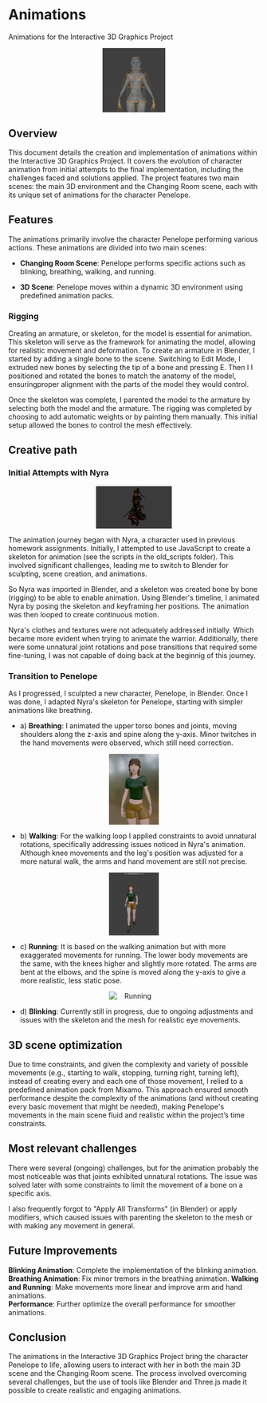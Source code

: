# Animations  
Animations for the Interactive 3D Graphics Project

<p align="center" margin-top: 20px; margin-bottom: 30px;">
  <img src="images/Rigging.png" alt="Rigging" style="display: block; margin: auto;" width="25%">
</p>

## Overview
This document details the creation and implementation of animations within the Interactive 3D Graphics Project. It covers the evolution of character animation from initial attempts to the final implementation, including the challenges faced and solutions applied. The project features two main scenes: the main 3D environment and the Changing Room scene, each with its unique set of animations for the character Penelope.


## Features
The animations primarily involve the character Penelope performing various actions. These animations are divided into two main scenes:

- **Changing Room Scene**: Penelope performs specific actions such as blinking, breathing, walking, and running.

- **3D Scene**: Penelope moves within a dynamic 3D environment using predefined animation packs. 

### Rigging
Creating an armature, or skeleton, for the model is essential for animation. This skeleton will serve as the framework for animating the model, allowing for realistic movement and deformation. To create an armature in Blender, I started by adding a single bone to the scene. Switching to Edit Mode,  I extruded new bones by selecting the tip of a bone and pressing E. Then I I positioned and rotated the bones to match the anatomy of the model, ensuringproper alignment with the parts of the model they would control.

Once the skeleton was complete, I parented the model to the armature by selecting both the model and the armature. The rigging was completed by choosing to add automatic weights or by painting them manually. This initial setup allowed the bones to control the mesh effectively.

## Creative path
### Initial Attempts with Nyra

<p align="center" margin-top: 20px; margin-bottom: 30px;">
  <img src="images/nyra_animation.gif" alt="Nyra animation" style="display: block; margin: auto;" width="30%">
</p>


The animation journey began with Nyra, a character used in previous homework assignments. Initially, I attempted to use JavaScript to create a skeleton for animation (see the scripts in the old_scripts folder). This involved significant challenges, leading me to switch to Blender for sculpting, scene creation, and animations.

So Nyra was imported in Blender, and a skeleton was created bone by bone (rigging) to be able to enable animation. Using Blender's timeline, I animated Nyra by posing the skeleton and keyframing her positions. The animation was then looped to create continuous motion.

Nyra's clothes and textures were not adequately addressed initially. Which became more evident when trying to animate the warrior. Additionally, there were some unnatural joint rotations and pose transitions that required some fine-tuning, I was not capable of doing back at the beginnig of this journey.

### Transition to Penelope
As I progressed, I sculpted a new character, Penelope, in Blender. Once I was done, I adapted Nyra's skeleton for Penelope, starting with simpler animations like breathing.

- a) **Breathing**: I animated the upper torso bones and joints, moving shoulders along the z-axis and spine along the y-axis. Minor twitches in the hand movements were observed, which still need correction.
<p align="center" margin-top: 20px; margin-bottom: 30px;">
  <img src="images/Breathing.gif" alt="Breathing" style="display: block; margin: auto;" width="20%">
</p>

- b) **Walking**: For the walking loop I applied constraints to avoid unnatural rotations, specifically addressing issues noticed in Nyra's animation. Although knee movements and the leg's position was adjusted for a more natural walk, the arms and hand movement are still not precise.
<p align="center" margin-top: 20px; margin-bottom: 30px;">
  <img src="images/Walking.gif" alt="Walking" style="display: block; margin: auto;" width="20%">
</p>

- c) **Running**: It is based on the walking animation but with more exaggerated movements for running. The lower body movements are the same, with the knees higher and slightly more rotated. The arms are bent at the elbows, and the spine is moved along the y-axis to give a more realistic, less static pose.
<p align="center" margin-top: 20px; margin-bottom: 30px;">
  <img src="images/Running.gif" alt="Running" style="display: block; margin: auto;" width="20%">
</p>

- d) **Blinking**: Currently still in progress, due to ongoing adjustments and issues with the skeleton and the mesh for realistic eye movements.

## 3D scene optimization
Due to time constraints, and given the complexity and variety of possible movements (e.g., starting to walk, stopping, turning right, turning left), instead of creating every and each one of those movement, I relied to a predefined animation pack from Mixamo. This approach ensured smooth performance despite the complexity of the animations (and without creating every basic movement that might be needed), making Penelope's movements in the main scene fluid and realistic within the project’s time constraints.

## Most relevant challenges 
There were several (ongoing) challenges, but for the animation probably the most noticeable was that joints exhibited unnatural rotations. The issue was solved later with some constraints to limit the movement of a bone on a specific axis.

I also frequently forgot to "Apply All Transforms" (in Blender) or apply modifiers, which caused issues with parenting the skeleton to the mesh or with making any movement in general.

## Future Improvements
**Blinking Animation**: Complete the implementation of the blinking animation.  
**Breathing Animation**: Fix minor tremors in the breathing animation.
**Walking and Running**: Make movements more linear and improve arm and hand animations.  
**Performance**: Further optimize the overall performance for smoother animations.  

## Conclusion
The animations in the Interactive 3D Graphics Project bring the character Penelope to life, allowing users to interact with her in both the main 3D scene and the Changing Room scene. The process involved overcoming several challenges, but the use of tools like Blender and Three.js made it possible to create realistic and engaging animations.
